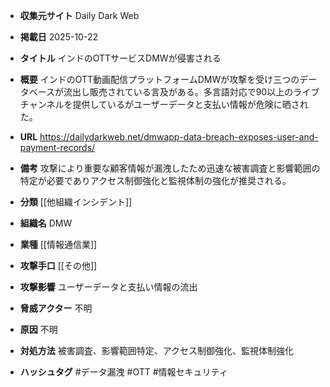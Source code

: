 - **収集元サイト**
Daily Dark Web

- **掲載日**
2025-10-22

- **タイトル**
インドのOTTサービスDMWが侵害される

- **概要**
インドのOTT動画配信プラットフォームDMWが攻撃を受け三つのデータベースが流出し販売されている言及がある。多言語対応で90以上のライブチャンネルを提供しているがユーザーデータと支払い情報が危険に晒された。

- **URL**
https://dailydarkweb.net/dmwapp-data-breach-exposes-user-and-payment-records/

- **備考**
攻撃により重要な顧客情報が漏洩したため迅速な被害調査と影響範囲の特定が必要でありアクセス制御強化と監視体制の強化が推奨される。

- **分類**
[[他組織インシデント]]

- **組織名**
DMW

- **業種**
[[情報通信業]]

- **攻撃手口**
[[その他]]

- **攻撃影響**
ユーザーデータと支払い情報の流出

- **脅威アクター**
不明

- **原因**
不明

- **対処方法**
被害調査、影響範囲特定、アクセス制御強化、監視体制強化

- **ハッシュタグ**
#データ漏洩 #OTT #情報セキュリティ

